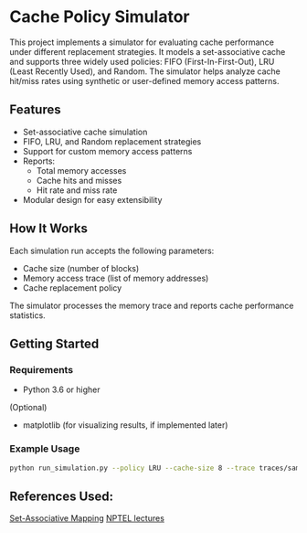 # Cache Policy Simulator

This project implements a simulator for evaluating cache performance under different replacement strategies. It models a set-associative  cache and supports three widely used policies: FIFO (First-In-First-Out), LRU (Least Recently Used), and Random. The simulator helps analyze cache hit/miss rates using synthetic or user-defined memory access patterns.

## Features

- Set-associative cache simulation
- FIFO, LRU, and Random replacement strategies
- Support for custom memory access patterns
- Reports:
  - Total memory accesses
  - Cache hits and misses
  - Hit rate and miss rate
- Modular design for easy extensibility

## How It Works

Each simulation run accepts the following parameters:
- Cache size (number of blocks)
- Memory access trace (list of memory addresses)
- Cache replacement policy

The simulator processes the memory trace and reports cache performance statistics.

## Getting Started

### Requirements

- Python 3.6 or higher

(Optional)
- matplotlib (for visualizing results, if implemented later)

### Example Usage

```bash
python run_simulation.py --policy LRU --cache-size 8 --trace traces/sample_trace.txt
```
## References Used:
[Set-Associative Mapping](https://www.youtube.com/watch?v=mCF5XNn_xfA)
[NPTEL lectures](https://youtu.be/OwYyLhZWcgs)
